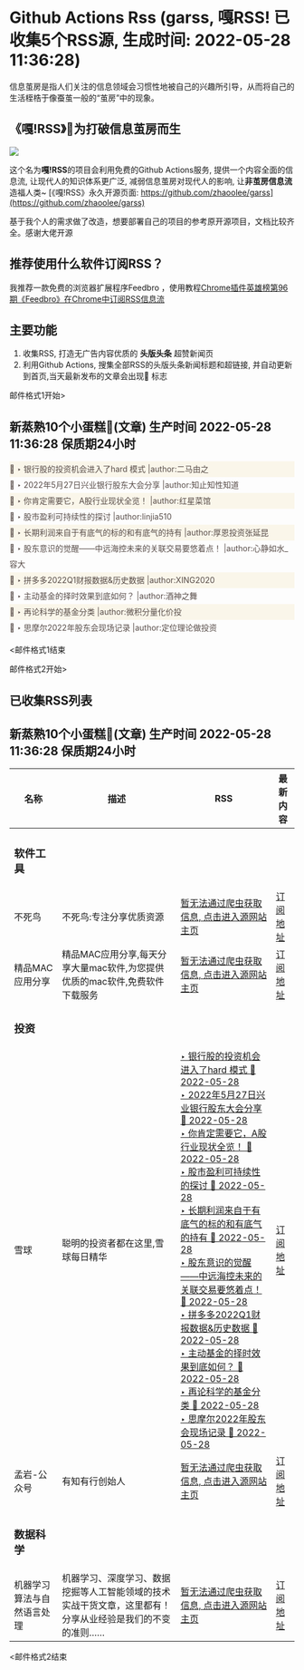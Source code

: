 # Github Actions Rss (garss, 嘎RSS! 已收集5个RSS源, 生成时间: 2022-05-28 11:36:28)

信息茧房是指人们关注的信息领域会习惯性地被自己的兴趣所引导，从而将自己的生活桎梏于像蚕茧一般的“茧房”中的现象。

## 《嘎!RSS》🐣为打破信息茧房而生

![](./_media/ga-rss.png)

这个名为**嘎!RSS**的项目会利用免费的Github Actions服务, 提供一个内容全面的信息流, 让现代人的知识体系更广泛, 减弱信息茧房对现代人的影响, 让**非茧房信息流**造福人类~
[《嘎!RSS》永久开源页面: https://github.com/zhaoolee/garss](https://github.com/zhaoolee/garss)

基于我个人的需求做了改造，想要部署自己的项目的参考原开源项目，文档比较齐全。感谢大佬开源

## 推荐使用什么软件订阅RSS？
我推荐一款免费的浏览器扩展程序Feedbro ，使用教程[Chrome插件英雄榜第96期《Feedbro》在Chrome中订阅RSS信息流](https://www.v2fy.com/p/096-feedbro-2021-02-27/)

## 主要功能
1. 收集RSS, 打造无广告内容优质的 **头版头条** 超赞新闻页
2. 利用Github Actions, 搜集全部RSS的头版头条新闻标题和超链接, 并自动更新到首页,当天最新发布的文章会出现🌈 标志

邮件格式1开始>
<h2>新蒸熟10个小蛋糕🍰(文章) 生产时间 2022-05-28 11:36:28 保质期24小时</h2>

<div style='line-height:3;background-color:#FAF6EA;' ><a href='http://xueqiu.com/3081204011/221199339' style="line-height:2;text-decoration:none;display:block;color:#584D49;">🌈 ‣ 银行股的投资机会进入了hard 模式 |author:二马由之</a></div><div style='line-height:3;' ><a href='http://xueqiu.com/5985963680/221177386' style="line-height:2;text-decoration:none;display:block;color:#584D49;">🌈 ‣ 2022年5月27日兴业银行股东大会分享 |author:知止知性知道</a></div><div style='line-height:3;background-color:#FAF6EA;' ><a href='http://xueqiu.com/8915001532/221167280' style="line-height:2;text-decoration:none;display:block;color:#584D49;">🌈 ‣ 你肯定需要它，A股行业现状全览！ |author:红星菜馆</a></div><div style='line-height:3;' ><a href='http://xueqiu.com/5732727263/221112991' style="line-height:2;text-decoration:none;display:block;color:#584D49;">🌈 ‣ 股市盈利可持续性的探讨 |author:linjia510</a></div><div style='line-height:3;background-color:#FAF6EA;' ><a href='http://xueqiu.com/9498737718/221131119' style="line-height:2;text-decoration:none;display:block;color:#584D49;">🌈 ‣ 长期利润来自于有底气的标的和有底气的持有 |author:厚恩投资张延昆</a></div><div style='line-height:3;' ><a href='http://xueqiu.com/1301600236/221180544' style="line-height:2;text-decoration:none;display:block;color:#584D49;">🌈 ‣ 股东意识的觉醒——中远海控未来的关联交易要悠着点！ |author:心静如水_容大</a></div><div style='line-height:3;background-color:#FAF6EA;' ><a href='http://xueqiu.com/6490468241/221174466' style="line-height:2;text-decoration:none;display:block;color:#584D49;">🌈 ‣ 拼多多2022Q1财报数据&历史数据 |author:XING2020</a></div><div style='line-height:3;' ><a href='http://xueqiu.com/1352573828/221129650' style="line-height:2;text-decoration:none;display:block;color:#584D49;">🌈 ‣ 主动基金的择时效果到底如何？ |author:酒神之舞</a></div><div style='line-height:3;background-color:#FAF6EA;' ><a href='http://xueqiu.com/4778574435/221170525' style="line-height:2;text-decoration:none;display:block;color:#584D49;">🌈 ‣ 再论科学的基金分类 |author:微积分量化价投</a></div><div style='line-height:3;' ><a href='http://xueqiu.com/1604871976/221162021' style="line-height:2;text-decoration:none;display:block;color:#584D49;">🌈 ‣ 思摩尔2022年股东会现场记录 |author:定位理论做投资</a></div>

<邮件格式1结束


邮件格式2开始>
## 已收集RSS列表
<h2>新蒸熟10个小蛋糕🍰(文章) 生产时间 2022-05-28 11:36:28 保质期24小时</h2>

| 名称 | 描述 | RSS  |  最新内容 |
| --- | --- | --- |  --- |
| <h3 id="软件工具">软件工具</h3> |  |  |  |
|不死鸟 | 不死鸟:专注分享优质资源 | [暂无法通过爬虫获取信息, 点击进入源网站主页](https://iao.su) |  [订阅地址](https://iao.su/feed) |
|精品MAC应用分享 | 精品MAC应用分享,每天分享大量mac软件,为您提供优质的mac软件,免费软件下载服务 | [暂无法通过爬虫获取信息, 点击进入源网站主页](https://xclient.info) |  [订阅地址](https://xclient.info/feed) |
| <h3 id="投资">投资</h3> |  |  |  |
|雪球 | 聪明的投资者都在这里,雪球每日精华 | [‣ 银行股的投资机会进入了hard 模式 🌈 2022-05-28](http://xueqiu.com/3081204011/221199339)<br/>[‣ 2022年5月27日兴业银行股东大会分享 🌈 2022-05-28](http://xueqiu.com/5985963680/221177386)<br/>[‣ 你肯定需要它，A股行业现状全览！ 🌈 2022-05-28](http://xueqiu.com/8915001532/221167280)<br/>[‣ 股市盈利可持续性的探讨 🌈 2022-05-28](http://xueqiu.com/5732727263/221112991)<br/>[‣ 长期利润来自于有底气的标的和有底气的持有 🌈 2022-05-28](http://xueqiu.com/9498737718/221131119)<br/>[‣ 股东意识的觉醒——中远海控未来的关联交易要悠着点！ 🌈 2022-05-28](http://xueqiu.com/1301600236/221180544)<br/>[‣ 拼多多2022Q1财报数据&历史数据 🌈 2022-05-28](http://xueqiu.com/6490468241/221174466)<br/>[‣ 主动基金的择时效果到底如何？ 🌈 2022-05-28](http://xueqiu.com/1352573828/221129650)<br/>[‣ 再论科学的基金分类 🌈 2022-05-28](http://xueqiu.com/4778574435/221170525)<br/>[‣ 思摩尔2022年股东会现场记录 🌈 2022-05-28](http://xueqiu.com/1604871976/221162021) |  [订阅地址](https://xueqiu.com/hots/topic/rss) |
|孟岩-公众号 | 有知有行创始人 | [暂无法通过爬虫获取信息, 点击进入源网站主页](https://github.com) |  [订阅地址](https://github.com/hellodword/wechat-feeds/raw/feeds/MzIzNTQ4ODg4OA==.xml) |
| <h3 id="数据科学">数据科学</h3> |  |  |  |
|机器学习算法与自然语言处理 | 机器学习、深度学习、数据挖掘等人工智能领域的技术实战干货文章，这里都有！分享从业经验是我们的不变的准则…… | [暂无法通过爬虫获取信息, 点击进入源网站主页](https://github.com) |  [订阅地址](https://github.com/hellodword/wechat-feeds/raw/feeds/MzI4MDYzNzg4Mw==.xml) |
<邮件格式2结束